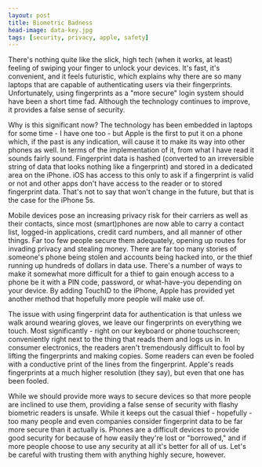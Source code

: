 ```yaml
---
layout: post
title: Biometric Badness
head-image: data-key.jpg
tags: [security, privacy, apple, safety]
---
```


There's nothing quite like the slick, high tech (when it works, at
least) feeling of swiping your finger to unlock your devices. It's fast,
it's convenient, and it feels futuristic, which explains why there are
so many laptops that are capable of authenticating users via their
fingerprints. Unfortunately, using fingerprints as a "more secure" login
system should have been a short time fad. Although the technology
continues to improve, it provides a false sense of security.

Why is this significant now? The technology has been embedded in laptops
for some time - I have one too - but Apple is the first to put it on a
phone which, if the past is any indication, will cause it to make its
way into other phones as well. In terms of the implementation of it,
from what I have read it sounds fairly sound. Fingerprint data is hashed
(converted to an irreversible string of data that looks nothing like a
fingerprint) and stored in a dedicated area on the iPhone. iOS has
access to this only to ask if a fingerprint is valid or not and other
apps don't have access to the reader or to stored fingerprint data.
That's not to say that won't change in the future, but that is the case
for the iPhone 5s.

Mobile devices pose an increasing privacy risk for their carriers as
well as their contacts, since most (smart)phones are now able to carry a
contact list, logged-in applications, credit card numbers, and all
manner of other things. Far too few people secure them adequately,
opening up routes for invading privacy and stealing money. There are far
too many stories of someone's phone being stolen and accounts being
hacked into, or the thief running up hundreds of dollars in data use.
There's a number of ways to make it somewhat more difficult for a thief
to gain enough access to a phone be it with a PIN code, password, or
what-have-you depending on your device. By adding TouchID to the iPhone,
Apple has provided yet another method that hopefully more people will
make use of.

The issue with using fingerprint data for authentication is that unless
we walk around wearing gloves, we leave our fingerprints on everything
we touch. Most significantly - right on our keyboard or phone
touchscreen; conveniently right next to the thing that reads them and
logs us in. In consumer electronics, the readers aren't tremendously
difficult to fool by lifting the fingerprints and making copies. Some
readers can even be fooled with a conductive print of the lines from the
fingerprint. Apple's reads fingerprints at a much higher resolution
(they say), but even that one has been fooled.

While we should provide more ways to secure devices so that more people
are inclined to use them, providing a false sense of security with
flashy biometric readers is unsafe. While it keeps out the casual thief -
 hopefully - too many people and even companies consider fingerprint
data to be far more secure than it actually is. Phones are a difficult
devices to provide good security for because of how easily they're lost
or "borrowed," and if more people choose to use any security at all it's
better for all of us. Let's be careful with trusting them with anything
highly secure, however.
